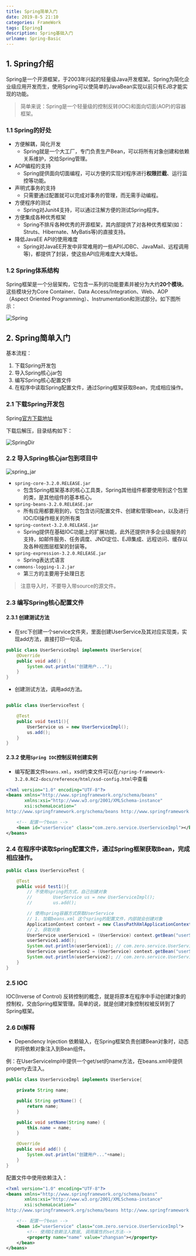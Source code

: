 ```yaml
---
title: Spring简单入门
date: 2019-8-5 21:10
categories: FrameWork
tags: [Spring]
description: Spring基础入门
urlname: Spring-Basic
---
```




## 1. Spring介绍

Spring是一个开源框架，于2003年兴起的轻量级Java开发框架。Spring为简化企业级应用开发而生，使用Spring可以使简单的JavaBean实现以前只有EJB才能实现的功能。

> 简单来说：Spring是一个轻量级的控制反转(IOC)和面向切面(AOP)的容器框架。



<!--more-->



### 1.1 Spring的好处

- 方便解耦，简化开发
  - Spring就是一个大工厂，专门负责生产Bean，可以将所有对象创建和依赖关系维护，交给Spring管理。
- AOP编程的支持
  - Spring提供面向切面编程，可以方便的实现对程序进行**权限拦截**、运行监控等功能。
- 声明式事务的支持
  - 只需要通过配置就可以完成对事务的管理，而无需手动编程。
- 方便程序的测试
  - Spring对Junit4支持，可以通过注解方便的测试Spring程序。
- 方便集成各种优秀框架
  - Spring不排斥各种优秀的开源框架，其内部提供了对各种优秀框架(如：Struts、Hibernate、MyBatis等)的直接支持。
- 降低JavaEE API的使用难度
  - Spring对JavaEE开发中非常难用的一些API(JDBC、JavaMail、远程调用等)，都提供了封装，使这些API应用难度大大降低。

### 1.2 Spring体系结构

Spring框架是一个分层架构，它包含一系列的功能要素并被分为大约**20个模块**。这些模块分为Core Container、Data Access/Integration、Web、AOP（Aspect Oriented Programming）、Instrumentation和测试部分。如下图所示：



![Spring](https://raw.githubusercontent.com/zero6996/GitNote-images/master/GitNote/2019/08/05/Spring-1565010640149.jpg)




## 2. Spring简单入门

基本流程：

1. 下载Spring开发包
2. 导入Spring核心jar包
3. 编写Spring核心配置文件
4. 在程序中读取Spring配置文件，通过Spring框架获取Bean，完成相应操作。



### 2.1 下载Spring开发包

Spring[官方下载地址](https://repo.spring.io/libs-release-local/org/springframework/spring/)

下载后解压，目录结构如下：



![SpringDir](https://raw.githubusercontent.com/zero6996/GitNote-images/master/GitNote/2019/08/05/SpringDir-1565010658795.jpg)


### 2.2 导入Spring核心jar包到项目中

![spring_jar](https://raw.githubusercontent.com/zero6996/GitNote-images/master/GitNote/2019/08/05/spring_jar-1565010729837.jpg)


- `spring-core-3.2.0.RELEASE.jar`
  - 包含Spring框架基本的核心工具类，Spring其他组件都要使用到这个包里的类，是其他组件的基本核心。
- `spring-beans-3.2.0.RELEASE.jar`
  - 所有应用都要用到的，它包含访问配置文件、创建和管理bean，以及进行IOC/DI操作相关的所有类
- `spring-context-3.2.0.RELEASE.jar`
  - Spring提供在基础IOC功能上的扩展功能，此外还提供许多企业级服务的支持，如邮件服务、任务调度、JNDI定位、EJB集成、远程访问、缓存以及各种视图层框架的封装等。
- `spring-expression-3.2.0.RELEASE.jar`
  - Spring表达式语言
- `commons-logging-1.2.jar`
  - 第三方的主要用于处理日志



> 注意导入时，不要导入带source的源文件。

### 2.3 编写Spring核心配置文件

#### 2.3.1 创建测试方法

- 在src下创建一个service文件夹，里面创建UserService及其对应实现类，实现add方法，直接打印一句话。

```java
public class UserServiceImpl implements UserService{
    @Override
    public void add() {
        System.out.println("创建用户...");
    }
}
```

- 创建测试方法，调用add方法。

```java

public class UserServiceTest {

    @Test
    public void test1(){
        UserService us = new UserServiceImpl();
        us.add();
    }
}
```



#### 2.3.2 使用`Spring IOC`控制反转创建实例

- 编写配置文件`beans.xml`，xsd约束文件可以在`/spring-framework-3.2.0.RC2-docs/reference/html/xsd-config.html`中查看

```xml
<?xml version="1.0" encoding="UTF-8"?>
<beans xmlns="http://www.springframework.org/schema/beans"
       xmlns:xsi="http://www.w3.org/2001/XMLSchema-instance"
       xsi:schemaLocation="
http://www.springframework.org/schema/beans http://www.springframework.org/schema/beans/spring-beans.xsd">

    <!-- 配置一个bean -->
    <bean id="userService" class="com.zero.service.UserServiceImpl"></bean>
</beans>
```



### 2.4 在程序中读取Spring配置文件，通过Spring框架获取Bean，完成相应操作。



```java
public class UserServiceTest {

    @Test
    public void test1(){
        // 不使用spring的方式，自己创建对象
        //        UserService us = new UserServiceImpl();
        //        us.add();

        // 使用spring容器方式获取UserService
        // 1. 加载beans.xml 这个spring的配置文件，内部就会创建对象
        ApplicationContext context = new ClassPathXmlApplicationContext("beans.xml");
		// 2. 获取对象
        UserService userService1 = (UserService) context.getBean("userService");
        userService1.add();
        System.out.println(userService1); // com.zero.service.UserServiceImpl@5f058f00
        UserService userService2 = (UserService) context.getBean("userService");
        System.out.println(userService2); // com.zero.service.UserServiceImpl@5f058f00
    }
}

```

### 2.5 IOC

IOC(Inverse of Control) 反转控制的概念，就是将原本在程序中手动创建对象的控制权，交由Spring框架管理。简单的说，就是创建对象控制权被反转到了Spring框架。



### 2.6 DI解释

- Dependency Injection 依赖输入，在Spring框架负责创建Bean对象时，动态的将依赖对象注入到Bean组件。



例：在UserServiceImpl中提供一个get/set的name方法，在beans.xml中提供property去注入。

```java
public class UserServiceImpl implements UserService{

    private String name;

    public String getName() {
        return name;
    }

    public void setName(String name) {
        this.name = name;
    }

    @Override
    public void add() {
        System.out.println("创建用户..."+name);
    }
}
```

配置文件中使用依赖注入：

```xml
<?xml version="1.0" encoding="UTF-8"?>
<beans xmlns="http://www.springframework.org/schema/beans"
       xmlns:xsi="http://www.w3.org/2001/XMLSchema-instance"
       xsi:schemaLocation="
http://www.springframework.org/schema/beans http://www.springframework.org/schema/beans/spring-beans.xsd">

    <!-- 配置一个bean -->
    <bean id="userService" class="com.zero.service.UserServiceImpl">
        <!-- 使用DI依赖注入数据, 调用属性的set方法-->
        <property name="name" value="zhangsan"></property>
    </bean>
</beans>
```


